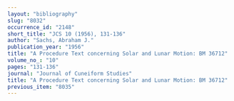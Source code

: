 ```yaml
---
layout: "bibliography"
slug: "8032"
occurrence_id: "2148"
short_title: "JCS 10 (1956), 131-136"
author: "Sachs, Abraham J."
publication_year: "1956"
title: "A Procedure Text concerning Solar and Lunar Motion: BM 36712"
volume_no_: "10"
pages: "131-136"
journal: "Journal of Cuneiform Studies"
title: "A Procedure Text concerning Solar and Lunar Motion: BM 36712"
previous_item: "8035"
---
```

